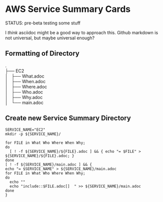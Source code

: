 # AWS Service Summary Cards

STATUS: pre-beta testing some stuff

I *think* asciidoc might be a good way to approach this.  Github markdown is not universal, but maybe universal enough?

## Formatting of Directory

.  
├── EC2  
│   ├── What.adoc  
│   ├── When.adoc  
│   ├── Where.adoc  
│   ├── Who.adoc  
│   ├── Why.adoc  
│   └── main.adoc  
  
## Create new Service Summary Directory

```
SERVICE_NAME="EC2"
mkdir -p ${SERVICE_NAME}/

for FILE in What Who Where When Why;
do 
  [ ! -f ${SERVICE_NAME}/${FILE}.adoc ] && { echo "= $FILE" > ${SERVICE_NAME}/${FILE}.adoc; }
done
[ ! -f ${SERVICE_NAME}/main.adoc ] && { 
echo "= $SERVICE_NAME" > ${SERVICE_NAME}/main.adoc
for FILE in What Who Where When Why;
do 
  echo ""
  echo "include::$FILE.adoc[]  " >> ${SERVICE_NAME}/main.adoc
done
}

```
